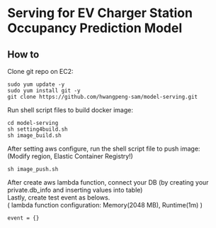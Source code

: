 # Serving for EV Charger Station Occupancy Prediction Model

## How to

Clone git repo on EC2:

    sudo yum update -y
    sudo yum install git -y
    git clone https://github.com/hwangpeng-sam/model-serving.git

Run shell script files to build docker image:

    cd model-serving
    sh setting4build.sh
    sh image_build.sh

After setting aws configure, run the shell script file to push image: <br>
(Modify region, Elastic Container Registry!)

    sh image_push.sh

After create aws lambda function, connect your DB (by creating your private.db_info and inserting values into table) <br>
Lastly, create test event as belows. <br>
( lambda function configuration: Memory(2048 MB), Runtime(1m) ) 

    event = {}


